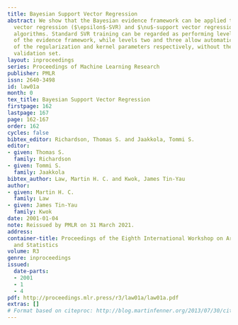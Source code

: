 ```yaml
---
title: Bayesian Support Vector Regression
abstract: We show that the Bayesian evidence framework can be applied to both $\epsilon$-support
  vector regression ($\epsilon$-SVR) and $\nu$-support vector regression ($\nu$-SVR)
  algorithms. Standard SVR training can be regarded as performing level one inference
  of the evidence framework, while levels two and three allow automatic adjustments
  of the regularization and kernel parameters respectively, without the need of a
  validation set.
layout: inproceedings
series: Proceedings of Machine Learning Research
publisher: PMLR
issn: 2640-3498
id: law01a
month: 0
tex_title: Bayesian Support Vector Regression
firstpage: 162
lastpage: 167
page: 162-167
order: 162
cycles: false
bibtex_editor: Richardson, Thomas S. and Jaakkola, Tommi S.
editor:
- given: Thomas S.
  family: Richardson
- given: Tommi S.
  family: Jaakkola
bibtex_author: Law, Martin H. C. and Kwok, James Tin-Yau
author:
- given: Martin H. C.
  family: Law
- given: James Tin-Yau
  family: Kwok
date: 2001-01-04
note: Reissued by PMLR on 31 March 2021.
address:
container-title: Proceedings of the Eighth International Workshop on Artificial Intelligence
  and Statistics
volume: R3
genre: inproceedings
issued:
  date-parts:
  - 2001
  - 1
  - 4
pdf: http://proceedings.mlr.press/r3/law01a/law01a.pdf
extras: []
# Format based on citeproc: http://blog.martinfenner.org/2013/07/30/citeproc-yaml-for-bibliographies/
---
```

